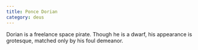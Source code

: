 ```yaml
---
title: Ponce Dorian
category: deus
---
```

Dorian is a freelance space pirate. Though he is a dwarf, his appearance is grotesque, matched only by his foul demeanor.
